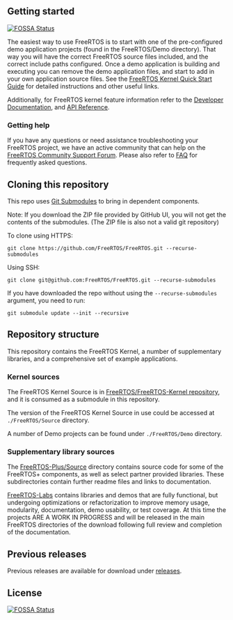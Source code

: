 ## Getting started
[![FOSSA Status](https://app.fossa.com/api/projects/git%2Bgithub.com%2Frlfagan%2FFreeRTOS.svg?type=shield)](https://app.fossa.com/projects/git%2Bgithub.com%2Frlfagan%2FFreeRTOS?ref=badge_shield)

The easiest way to use FreeRTOS is to start with one of the pre-configured demo application projects (found in the FreeRTOS/Demo directory).  That way you will have the correct FreeRTOS source files included, and the correct include paths configured.  Once a demo application is building and executing you can remove the demo application files, and start to add in your own application source files.  See the [FreeRTOS Kernel Quick Start Guide](https://www.freertos.org/FreeRTOS-quick-start-guide.html) for detailed instructions and other useful links.

Additionally, for FreeRTOS kernel feature information refer to the [Developer Documentation](https://www.freertos.org/features.html), and [API Reference](https://www.freertos.org/a00106.html).

### Getting help
If you have any questions or need assistance troubleshooting your FreeRTOS project, we have an active community that can help on the [FreeRTOS Community Support Forum](https://forums.freertos.org). Please also refer to [FAQ](http://www.freertos.org/FAQHelp.html) for frequently asked questions.

## Cloning this repository
This repo uses [Git Submodules](https://git-scm.com/book/en/v2/Git-Tools-Submodules) to bring in dependent components.

Note: If you download the ZIP file provided by GitHub UI, you will not get the contents of the submodules. (The ZIP file is also not a valid git repository)

To clone using HTTPS:
```
git clone https://github.com/FreeRTOS/FreeRTOS.git --recurse-submodules
```
Using SSH:
```
git clone git@github.com:FreeRTOS/FreeRTOS.git --recurse-submodules
```

If you have downloaded the repo without using the `--recurse-submodules` argument, you need to run:
```
git submodule update --init --recursive
```

## Repository structure
This repository contains the FreeRTOS Kernel, a number of supplementary libraries, and a comprehensive set of example applications.

### Kernel sources
The FreeRTOS Kernel Source is in [FreeRTOS/FreeRTOS-Kernel repository](https://github.com/FreeRTOS/FreeRTOS-Kernel), and it is consumed as a submodule in this repository.

The version of the FreeRTOS Kernel Source in use could be accessed at ```./FreeRTOS/Source``` directory.

A number of Demo projects can be found under ```./FreeRTOS/Demo``` directory.

### Supplementary library sources
The [FreeRTOS-Plus/Source](https://github.com/FreeRTOS/FreeRTOS/tree/master/FreeRTOS-Plus/Source) directory contains source code for some of the FreeRTOS+ components, as well as select partner provided libraries. These subdirectories contain further readme files and links to documentation.

[FreeRTOS-Labs](https://github.com/FreeRTOS/FreeRTOS/tree/master/FreeRTOS-Labs) contains libraries and demos that are fully functional, but undergoing optimizations or refactorization to improve memory usage, modularity,
documentation, demo usability, or test coverage.  At this time the projects ARE A WORK IN PROGRESS and will be released in the main FreeRTOS directories of the download following full review and completion of the documentation.

## Previous releases
Previous releases are available for download under [releases](https://github.com/FreeRTOS/FreeRTOS/releases).


## License
[![FOSSA Status](https://app.fossa.com/api/projects/git%2Bgithub.com%2Frlfagan%2FFreeRTOS.svg?type=large)](https://app.fossa.com/projects/git%2Bgithub.com%2Frlfagan%2FFreeRTOS?ref=badge_large)
